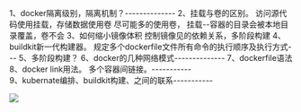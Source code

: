 1、docker隔离级别，隔离机制？--------------
2、挂载与卷的区别。     访问源代码使用挂载，存储数据使用卷   尽可能多的使用卷，  挂载--容器的目录会被本地目录覆盖，卷不会
3、如何缩小镜像体积    控制镜像见的依赖关系，多阶段构建
4、buildkit新一代构建器。   规定多个dockerfile文件所有命令的执行顺序及执行方式---
5、多阶段构建？
6、docker的几种网络模式--------------
7、dockerfile语法
8、docker   link用法。 多个容器间链接。-----------  
9、kubernate编排、buildkit构建、之间的联系-----------

![](https://i.loli.net/2020/10/25/AYBs3uTrMhNV8nR.jpg)




